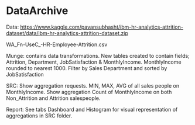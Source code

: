 # DataArchive
Data:
https://www.kaggle.com/pavansubhasht/ibm-hr-analytics-attrition-dataset/data/ibm-hr-analytics-attrition-dataset.zip

WA_Fn-UseC_-HR-Employee-Attrition.csv

Munge:	contains data transformations. New tables created to contain fields; Attrition, Department, JobSatisfaction & MonthlyIncome. MonthlyIncome rounded to nearest 1000. Filter by Sales Department and sorted by JobSatisfaction

SRC:	Show aggregation requests. MIN, MAX, AVG of all sales people on MonthlyIncome. Show aggregation Count of MonthlyIncome on both Non_Attrition and Attrition salespeople.

Report:	See tabs Dashboard and Histogram for visual representation of aggregations in SRC folder.
